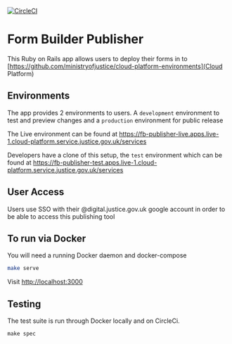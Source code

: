 [![CircleCI](https://circleci.com/gh/ministryofjustice/fb-publisher/tree/master.svg?style=svg)](https://circleci.com/gh/ministryofjustice/fb-publisher/tree/master)

# Form Builder Publisher

This Ruby on Rails app allows users to deploy their forms in to [https://github.com/ministryofjustice/cloud-platform-environments](Cloud Platform)

## Environments

The app provides 2 environments to users. A `development` environment to test and preview changes and a `production` environment for public release

The Live environment can be found at https://fb-publisher-live.apps.live-1.cloud-platform.service.justice.gov.uk/services

Developers have a clone of this setup, the `test` environment which can be found at https://fb-publisher-test.apps.live-1.cloud-platform.service.justice.gov.uk/services

## User Access

Users use SSO with their @digital.justice.gov.uk google account in order to be able to access this publishing tool

## To run via Docker

You will need a running Docker daemon and docker-compose

```bash
make serve
```

Visit [http://localhost:3000](http://localhost:3000)

## Testing
The test suite is run through Docker locally and on CircleCi.

```
make spec
```
